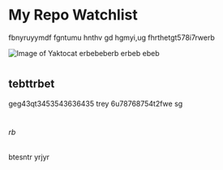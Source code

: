 # <H1>My Repo Watchlist
fbnyruyymdf fgntumu hnthv gd hgmyi,ug fhrthetgt578i7rwerb

![Image of Yaktocat](https://octodex.github.com/images/yaktocat.png)
erbebeberb
erbeb
ebeb
# <h2> tebttrbet
geg43qt3453543636435
trey
6u78768754t2fwe
sg
# <h6> rb
btesntr
yrjyr
